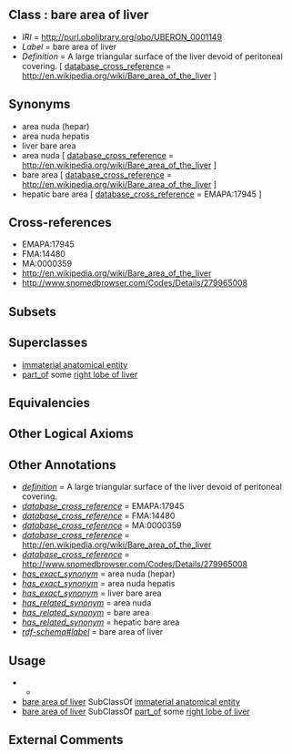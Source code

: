 
## Class : bare area of liver

 * *IRI* = http://purl.obolibrary.org/obo/UBERON_0001149
 * *Label* = bare area of liver
 * *Definition* = A large triangular surface of the liver devoid of peritoneal covering. [ [database_cross_reference](../../ef/oboInOwl#hasDbXref.md) = http://en.wikipedia.org/wiki/Bare_area_of_the_liver ]

## Synonyms

 * area nuda (hepar)
 * area nuda hepatis
 * liver bare area
 * area nuda [ [database_cross_reference](../../ef/oboInOwl#hasDbXref.md) = http://en.wikipedia.org/wiki/Bare_area_of_the_liver ]
 * bare area [ [database_cross_reference](../../ef/oboInOwl#hasDbXref.md) = http://en.wikipedia.org/wiki/Bare_area_of_the_liver ]
 * hepatic bare area [ [database_cross_reference](../../ef/oboInOwl#hasDbXref.md) = EMAPA:17945 ]

## Cross-references

 * EMAPA:17945
 * FMA:14480
 * MA:0000359
 * http://en.wikipedia.org/wiki/Bare_area_of_the_liver
 * http://www.snomedbrowser.com/Codes/Details/279965008

## Subsets


## Superclasses

 * [immaterial anatomical entity](../../UBERON/66/UBERON_0000466.md)
 * [part_of](../../BFO/50/BFO_0000050.md) some [right lobe of liver](../../UBERON/14/UBERON_0001114.md)

## Equivalencies


## Other Logical Axioms


## Other Annotations

 * *[definition](../../IAO/15/IAO_0000115.md)* = A large triangular surface of the liver devoid of peritoneal covering.
 * *[database_cross_reference](../../ef/oboInOwl#hasDbXref.md)* = EMAPA:17945
 * *[database_cross_reference](../../ef/oboInOwl#hasDbXref.md)* = FMA:14480
 * *[database_cross_reference](../../ef/oboInOwl#hasDbXref.md)* = MA:0000359
 * *[database_cross_reference](../../ef/oboInOwl#hasDbXref.md)* = http://en.wikipedia.org/wiki/Bare_area_of_the_liver
 * *[database_cross_reference](../../ef/oboInOwl#hasDbXref.md)* = http://www.snomedbrowser.com/Codes/Details/279965008
 * *[has_exact_synonym](../../ym/oboInOwl#hasExactSynonym.md)* = area nuda (hepar)
 * *[has_exact_synonym](../../ym/oboInOwl#hasExactSynonym.md)* = area nuda hepatis
 * *[has_exact_synonym](../../ym/oboInOwl#hasExactSynonym.md)* = liver bare area
 * *[has_related_synonym](../../ym/oboInOwl#hasRelatedSynonym.md)* = area nuda
 * *[has_related_synonym](../../ym/oboInOwl#hasRelatedSynonym.md)* = bare area
 * *[has_related_synonym](../../ym/oboInOwl#hasRelatedSynonym.md)* = hepatic bare area
 * *[rdf-schema#label](../../el/rdf-schema#label.md)* = bare area of liver

## Usage

 * -
 * [bare area of liver](../../UBERON/49/UBERON_0001149.md) SubClassOf [immaterial anatomical entity](../../UBERON/66/UBERON_0000466.md)
 * [bare area of liver](../../UBERON/49/UBERON_0001149.md) SubClassOf [part_of](../../BFO/50/BFO_0000050.md) some [right lobe of liver](../../UBERON/14/UBERON_0001114.md)

## External Comments

